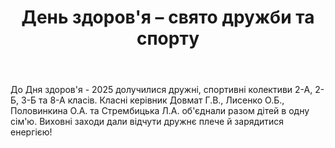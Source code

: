 ﻿---
title: День здоров'я – свято дружби та спорту
---

До Дня здоров'я - 2025 долучилися дружні, спортивні колективи 2-А, 2-Б, 3-Б та 8-А класів. Класні керівник Довмат Г.В., Лисенко О.Б., Половинкина О.А. та Стрембицька Л.А. об'єднали разом дітей в одну сім'ю. Виховні заходи дали відчути дружнє плече й зарядитися енергією!

<slideshow />

<youtube id="b_nruNSk32c" />
<youtube id="Yp-4-9WA-vc" />
